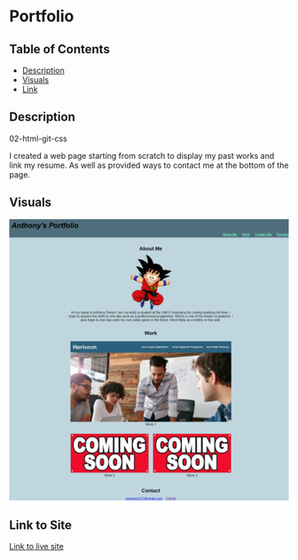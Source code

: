 # Portfolio
## Table of Contents

* [Description](#description)
* [Visuals](#visuals)
* [Link](#link-to-site)

## Description
02-html-git-css

 I created a web page starting from scratch to display my past works and link my resume. As well as provided ways to contact me at the bottom of the page. 

## Visuals
![Screenshot of Page](./assests/images/AnthonysPortfolio.png)

## Link to Site
[Link to live site](https://supernaldeity.github.io/Portfolio/)